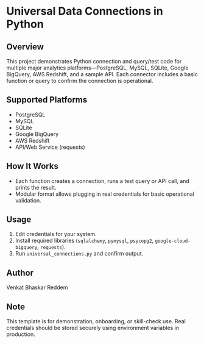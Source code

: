 # Universal Data Connections in Python

## Overview
This project demonstrates Python connection and query/test code for multiple major analytics platforms—PostgreSQL, MySQL, SQLite, Google BigQuery, AWS Redshift, and a sample API. Each connector includes a basic function or query to confirm the connection is operational.

## Supported Platforms
- PostgreSQL
- MySQL
- SQLite
- Google BigQuery
- AWS Redshift
- API/Web Service (requests)

## How It Works
- Each function creates a connection, runs a test query or API call, and prints the result.
- Modular format allows plugging in real credentials for basic operational validation.

## Usage
1. Edit credentials for your system.
2. Install required libraries (`sqlalchemy`, `pymysql`, `psycopg2`, `google-cloud-bigquery`, `requests`).
3. Run `universal_connections.py` and confirm output.

## Author
Venkat Bhaskar Reddem

## Note
This template is for demonstration, onboarding, or skill-check use. Real credentials should be stored securely using environment variables in production.

